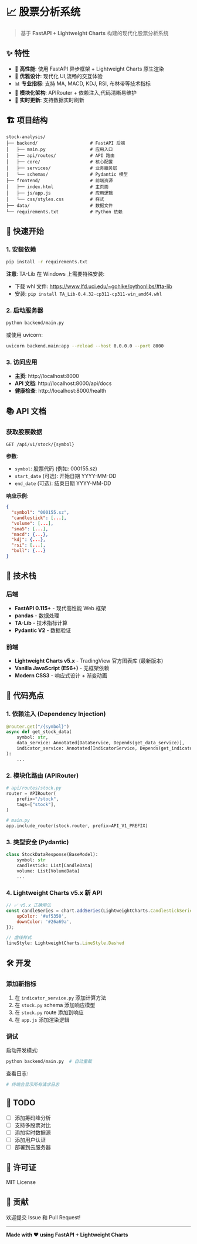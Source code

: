 # 📈 股票分析系统

> 基于 **FastAPI + Lightweight Charts** 构建的现代化股票分析系统

## ✨ 特性

- 🚀 **高性能**: 使用 FastAPI 异步框架 + Lightweight Charts 原生渲染
- 🎨 **优雅设计**: 现代化 UI,流畅的交互体验
- 📊 **专业指标**: 支持 MA, MACD, KDJ, RSI, 布林带等技术指标
- 🧩 **模块化架构**: APIRouter + 依赖注入,代码清晰易维护
- 🔄 **实时更新**: 支持数据实时刷新

## 🏗️ 项目结构

```
stock-analysis/
├── backend/                    # FastAPI 后端
│   ├── main.py                 # 应用入口
│   ├── api/routes/             # API 路由
│   ├── core/                   # 核心配置
│   ├── services/               # 业务服务层
│   └── schemas/                # Pydantic 模型
├── frontend/                   # 前端资源
│   ├── index.html              # 主页面
│   ├── js/app.js               # 应用逻辑
│   └── css/styles.css          # 样式
├── data/                       # 数据文件
└── requirements.txt            # Python 依赖
```

## 🚀 快速开始

### 1. 安装依赖

```bash
pip install -r requirements.txt
```

**注意**: TA-Lib 在 Windows 上需要特殊安装:
- 下载 whl 文件: https://www.lfd.uci.edu/~gohlke/pythonlibs/#ta-lib
- 安装: `pip install TA_Lib-0.4.32-cp311-cp311-win_amd64.whl`

### 2. 启动服务器

```bash
python backend/main.py
```

或使用 uvicorn:

```bash
uvicorn backend.main:app --reload --host 0.0.0.0 --port 8000
```

### 3. 访问应用

- **主页**: http://localhost:8000
- **API 文档**: http://localhost:8000/api/docs
- **健康检查**: http://localhost:8000/health

## 📚 API 文档

### 获取股票数据

```
GET /api/v1/stock/{symbol}
```

**参数**:
- `symbol`: 股票代码 (例如: 000155.sz)
- `start_date` (可选): 开始日期 YYYY-MM-DD
- `end_date` (可选): 结束日期 YYYY-MM-DD

**响应示例**:
```json
{
  "symbol": "000155.sz",
  "candlestick": [...],
  "volume": [...],
  "sma5": [...],
  "macd": {...},
  "kdj": {...},
  "rsi": [...],
  "boll": {...}
}
```

## 🎯 技术栈

### 后端
- **FastAPI 0.115+** - 现代高性能 Web 框架
- **pandas** - 数据处理
- **TA-Lib** - 技术指标计算
- **Pydantic V2** - 数据验证

### 前端
- **Lightweight Charts v5.x** - TradingView 官方图表库 (最新版本)
- **Vanilla JavaScript (ES6+)** - 无框架依赖
- **Modern CSS3** - 响应式设计 + 渐变动画

## 📖 代码亮点

### 1. 依赖注入 (Dependency Injection)

```python
@router.get("/{symbol}")
async def get_stock_data(
    symbol: str,
    data_service: Annotated[DataService, Depends(get_data_service)],
    indicator_service: Annotated[IndicatorService, Depends(get_indicator_service)],
):
    ...
```

### 2. 模块化路由 (APIRouter)

```python
# api/routes/stock.py
router = APIRouter(
    prefix="/stock",
    tags=["stock"],
)

# main.py
app.include_router(stock.router, prefix=API_V1_PREFIX)
```

### 3. 类型安全 (Pydantic)

```python
class StockDataResponse(BaseModel):
    symbol: str
    candlestick: List[CandleData]
    volume: List[VolumeData]
    ...
```

### 4. Lightweight Charts v5.x 新 API

```javascript
// ✅ v5.x 正确用法
const candleSeries = chart.addSeries(LightweightCharts.CandlestickSeries, {
    upColor: '#ef5350',
    downColor: '#26a69a',
});

// 虚线样式
lineStyle: LightweightCharts.LineStyle.Dashed
```

## 🛠️ 开发

### 添加新指标

1. 在 `indicator_service.py` 添加计算方法
2. 在 `stock.py` schema 添加响应模型
3. 在 `stock.py` route 添加到响应
4. 在 `app.js` 添加渲染逻辑

### 调试

启动开发模式:
```bash
python backend/main.py  # 自动重载
```

查看日志:
```bash
# 终端会显示所有请求日志
```

## 📝 TODO

- [ ] 添加筹码峰分析
- [ ] 支持多股票对比
- [ ] 添加实时数据源
- [ ] 添加用户认证
- [ ] 部署到云服务器

## 📄 许可证

MIT License

## 🤝 贡献

欢迎提交 Issue 和 Pull Request!

---

**Made with ❤️ using FastAPI + Lightweight Charts**

